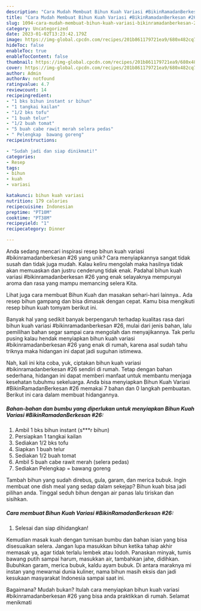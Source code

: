 ```yaml
---
description: "Cara Mudah Membuat Bihun Kuah Variasi #BikinRamadanBerkesan #26 yang Lezat"
title: "Cara Mudah Membuat Bihun Kuah Variasi #BikinRamadanBerkesan #26 yang Lezat"
slug: 1094-cara-mudah-membuat-bihun-kuah-variasi-bikinramadanberkesan-26-yang-lezat
category: Uncategorized
date: 2023-01-02T13:23:42.179Z
image: https://img-global.cpcdn.com/recipes/201b861179721ea9/680x482cq70/bihun-kuah-variasi-bikinramadanberkesan-26-foto-resep-utama.jpg
hideToc: false
enableToc: true
enableTocContent: false
thumbnail: https://img-global.cpcdn.com/recipes/201b861179721ea9/680x482cq70/bihun-kuah-variasi-bikinramadanberkesan-26-foto-resep-utama.jpg
cover: https://img-global.cpcdn.com/recipes/201b861179721ea9/680x482cq70/bihun-kuah-variasi-bikinramadanberkesan-26-foto-resep-utama.jpg
author: Admin
authorAv: notfound
ratingvalue: 4.7
reviewcount: 14
recipeingredient:
- "1 bks bihun instant sr bihun"
- "1 tangkai kailan"
- "1/2 bks tofu"
- "1 buah telur"
- "1/2 buah tomat"
- "5 buah cabe rawit merah selera pedas"
- " Pelengkap  bawang goreng"
recipeinstructions:

- "Sudah jadi dan siap dinikmati!"
categories:
- Resep
tags:
- bihun
- kuah
- variasi

katakunci: bihun kuah variasi 
nutrition: 179 calories
recipecuisine: Indonesian
preptime: "PT10M"
cooktime: "PT38M"
recipeyield: "1"
recipecategory: Dinner

---
```





Anda sedang mencari inspirasi resep bihun kuah variasi #bikinramadanberkesan #26 yang unik? Cara menyiapkannya sangat tidak susah dan tidak juga mudah. Kalau keliru mengolah maka hasilnya tidak akan memuaskan dan justru cenderung tidak enak. Padahal bihun kuah variasi #bikinramadanberkesan #26 yang enak selayaknya mempunyai aroma dan rasa yang mampu memancing selera Kita.





Lihat juga cara membuat Bihun Kuah dan masakan sehari-hari lainnya.. Ada resep bihun gampang dan bisa dimasak dengan cepat. Kamu bisa mengikuti resep bihun kuah tomyam berikut ini.

Banyak hal yang sedikit banyak berpengaruh terhadap kualitas rasa dari bihun kuah variasi #bikinramadanberkesan #26, mulai dari jenis bahan, lalu pemilihan bahan segar sampai cara mengolah dan menyajikannya. Tak perlu pusing kalau hendak menyiapkan bihun kuah variasi #bikinramadanberkesan #26 yang enak di rumah, karena asal sudah tahu triknya maka hidangan ini dapat jadi suguhan istimewa.






Nah, kali ini kita coba, yuk, ciptakan bihun kuah variasi #bikinramadanberkesan #26 sendiri di rumah. Tetap dengan bahan sederhana, hidangan ini dapat memberi manfaat untuk membantu menjaga kesehatan tubuhmu sekeluarga. Anda bisa menyiapkan Bihun Kuah Variasi #BikinRamadanBerkesan #26 memakai 7 bahan dan 0 langkah pembuatan. Berikut ini cara dalam membuat hidangannya.

<!--inarticleads1-->

##### Bahan-bahan dan bumbu yang diperlukan untuk menyiapkan Bihun Kuah Variasi #BikinRamadanBerkesan #26:

1. Ambil 1 bks bihun instant (s***r bihun)
1. Persiapkan 1 tangkai kailan
1. Sediakan 1/2 bks tofu
1. Siapkan 1 buah telur
1. Sediakan 1/2 buah tomat
1. Ambil 5 buah cabe rawit merah (selera pedas)
1. Sediakan  Pelengkap = bawang goreng


Tambah bihun yang sudah direbus, gula, garam, dan merica bubuk. Ingin membuat one dish meal yang sedap dalam sekejap? Bihun kuah bisa jadi pilihan anda. Tinggal seduh bihun dengan air panas lalu tiriskan dan sisihkan. 

<!--inarticleads2-->

##### Cara membuat Bihun Kuah Variasi #BikinRamadanBerkesan #26:


1. Selesai dan siap dihidangkan!

Kemudian masak kuah dengan tumisan bumbu dan bahan isian yang bisa disesuaikan selera. Jangan lupa masukkan bihun ketika tahap akhir memasak ya, agar tidak terlalu lembek atau lodoh. Panaskan minyak, tumis bawang putih sampai harum, masukkan air, tambahkan jahe, didihkan. Bubuhkan garam, merica bubuk, kaldu ayam bubuk. Di antara maraknya mi instan yang mewarnai dunia kuliner, nama bihun masih eksis dan jadi kesukaan masyarakat Indonesia sampai saat ini. 

Bagaimana? Mudah bukan? Itulah cara menyiapkan bihun kuah variasi #bikinramadanberkesan #26 yang bisa anda praktikkan di rumah. Selamat menikmati
